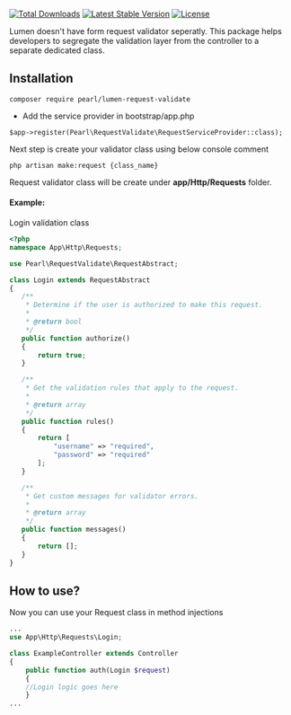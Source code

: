 <a href="https://packagist.org/packages/pearl/lumen-request-validate"><img src="https://poser.pugx.org/pearl/lumen-request-validate/d/total.svg" alt="Total Downloads"></a>
<a href="https://packagist.org/packages/pearl/lumen-request-validate"><img src="https://poser.pugx.org/pearl/lumen-request-validate/v/stable.svg" alt="Latest Stable Version"></a>
<a href="https://packagist.org/packages/pearl/lumen-request-validate"><img src="https://poser.pugx.org/pearl/lumen-request-validate/license.svg" alt="License"></a>

Lumen doesn't have form request validator seperatly. This package helps developers to segregate the validation layer from the controller to a separate dedicated class.

## Installation

   `composer require pearl/lumen-request-validate`

- Add the service provider in bootstrap/app.php

`$app->register(Pearl\RequestValidate\RequestServiceProvider::class);`

Next step is create your validator class using below console comment

`php artisan make:request {class_name}`

 Request validator class will be create under **app/Http/Requests** folder.
 
 #### Example:
 
 Login validation class
 ```php
<?php
namespace App\Http\Requests;

use Pearl\RequestValidate\RequestAbstract;

class Login extends RequestAbstract
{
    /**
     * Determine if the user is authorized to make this request.
     *
     * @return bool
     */
    public function authorize()
    {
        return true;
    }

    /**
     * Get the validation rules that apply to the request.
     *
     * @return array
     */
    public function rules()
    {
        return [
			"username" => "required",
			"password" => "required"
        ];
    }

    /**
     * Get custom messages for validator errors.
     *
     * @return array
     */
    public function messages()
    {
        return [];
    }
}

```
 
 
 ## How to use?
 Now you can use your Request class in method injections
```php
...
use App\Http\Requests\Login;

class ExampleController extends Controller
{
    public function auth(Login $request)
    {
	//Login logic goes here
    }
...
```
